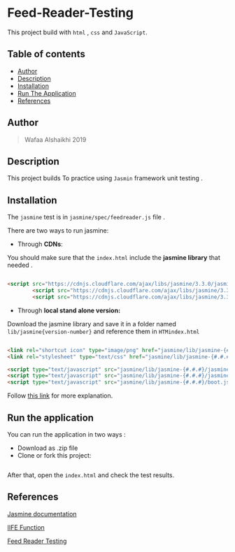 # Feed-Reader-Testing


 This project build with `html` , `css` and `JavaScript`.

## Table of contents

* [Author](#author)
* [Description](#description)
* [Installation](#installation)
* [Run The Application](#Run-the-application)
* [References](#References)

## Author

>Wafaa Alshaikhi 2019

## Description

This project builds To practice using `Jasmin` framework unit testing .

## Installation

The `jasmine` test is in `jasmine/spec/feedreader.js` file .

There are two ways to run jasmine:

* Through **CDNs**:

You should make sure that the `index.html` include the **jasmine library** that needed .

``` HTML

<script src="https://cdnjs.cloudflare.com/ajax/libs/jasmine/3.3.0/jasmine.min.js"></script>
        <script src="https://cdnjs.cloudflare.com/ajax/libs/jasmine/3.3.0/jasmine-html.min.js"></script>
        <script src="https://cdnjs.cloudflare.com/ajax/libs/jasmine/3.3.0/boot.min.js"></script>
```

* Through **local stand alone version:**

Download the jasmine library and save it in a folder named `lib/jasmine{version-number}` and reference them in `HTMindex.html`

```Html

<link rel="shortcut icon" type="image/png" href="jasmine/lib/jasmine-{#.#.#}/jasmine_favicon.png">
<link rel="stylesheet" type="text/css" href="jasmine/lib/jasmine-{#.#.#}/jasmine.css">

<script type="text/javascript" src="jasmine/lib/jasmine-{#.#.#}/jasmine.js"></script>
<script type="text/javascript" src="jasmine/lib/jasmine-{#.#.#}/jasmine-html.js"></script>
<script type="text/javascript" src="jasmine/lib/jasmine-{#.#.#}/boot.js"></script>
```

Follow [this link](https://github.com/jasmine/jasmine) for more explanation.

## Run the application

You can run the application in two ways :

* Download as .zip file
* Clone or fork this project:

```html

```

After that, open the `index.html` and check the test results.

## References

[Jasmine documentation](https://jasmine.github.io/pages/getting_started.html)

[IIFE Function](https://developer.mozilla.org/en-US/docs/Glossary/IIFE)

[Feed Reader Testing](https://www.youtube.com/watch?v=_XwH-xfvydw&t=154s)
